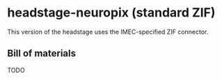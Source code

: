 # headstage-neuropix (standard ZIF)
This version of the headstage uses the IMEC-specified ZIF connector.

## Bill of materials
TODO
